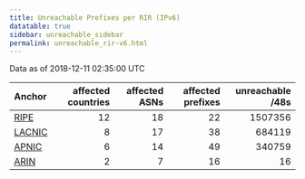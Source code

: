 ```yaml
---
title: Unreachable Prefixes per RIR (IPv6)
datatable: true
sidebar: unreachable_sidebar
permalink: unreachable_rir-v6.html
---
```


Data as of 2018-12-11 02:35:00 UTC


<div class="datatable-begin"></div>

| Anchor                                         |   affected countries |   affected ASNs |   affected prefixes |   unreachable /48s |
|:-----------------------------------------------|---------------------:|----------------:|--------------------:|-------------------:|
| [RIPE](unreachable_RIPE_NCC_RPKI_Root-v6.html) |                   12 |              18 |                  22 |            1507356 |
| [LACNIC](unreachable_LACNIC_RPKI_Root-v6.html) |                    8 |              17 |                  38 |             684119 |
| [APNIC](unreachable_APNIC_RPKI_Root-v6.html)   |                    6 |              14 |                  49 |             340759 |
| [ARIN](unreachable_ARIN-v6.html)               |                    2 |               7 |                  16 |                 16 |

<div class="datatable-end"></div>